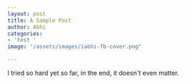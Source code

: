 ```yaml
---
layout: post
title: A Sample Post
author: Abhi
categories:
- 'test '
image: "/assets/images/iabhi-fb-cover.png"

---
```

I tried so hard yet so far, in the end, it doesn't even matter.